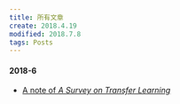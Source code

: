 ```yaml
---
title: 所有文章
create: 2018.4.19
modified: 2018.7.8
tags: Posts
---
```

#### 2018-6
* [A note of *A Survey on Transfer Learning*](./blog/180602/ASoTL.html)